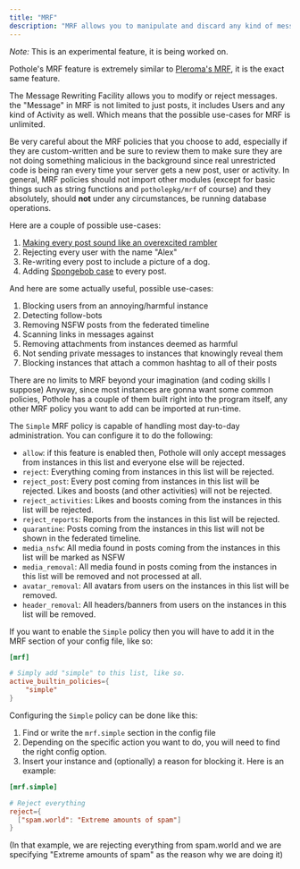 ```yaml
---
title: "MRF"
description: "MRF allows you to manipulate and discard any kind of message. It's useful for basic administration tasks."
---
```


*Note:* This is an experimental feature, it is being worked on. 

Pothole's MRF feature is extremely similar to [Pleroma's MRF](https://docs-develop.pleroma.social/backend/configuration/mrf/), it is the exact same feature.

The Message Rewriting Facility allows you to modify or reject messages. the "Message" in MRF is not limited to just posts, it includes Users and any kind of Activity as well. Which means that the possible use-cases for MRF is unlimited.

Be very careful about the MRF policies that you choose to add, especially if they are custom-written and be sure to review them to make sure they are not doing something malicious in the background since real unrestricted code is being ran every time your server gets a new post, user or activity. In general, MRF policies should not import other modules (except for basic things such as string functions and `potholepkg/mrf` of course) and they absolutely, should **not** under any circumstances, be running database operations.

Here are a couple of possible use-cases:

1. [Making every post sound like an overexcited rambler](https://gt.tilambda.zone/o/pothole/server.git/tree/contrib/OVEREXCITED_RAMBLER_MRF.nim?h=staging)
2. Rejecting every user with the name "Alex"
3. Re-writing every post to include a picture of a dog.
4. Adding [Spongebob case](https://knowyourmeme.com/memes/mocking-spongebob) to every post.

And here are some actually useful, possible use-cases:

1. Blocking users from an annoying/harmful instance
2. Detecting follow-bots
3. Removing NSFW posts from the federated timeline
4. Scanning links in messages against
5. Removing attachments from instances deemed as harmful
6. Not sending private messages to instances that knowingly reveal them
7. Blocking instances that attach a common hashtag to all of their posts

There are no limits to MRF beyond your imagination (and coding skills I suppose)
Anyway, since most instances are gonna want some common policies, Pothole has a couple of them built right into the program itself, any other MRF policy you want to add can be imported at run-time.

The `Simple` MRF policy is capable of handling most day-to-day administration. You can configure it to do the following:

* `allow`: if this feature is enabled then, Pothole will only accept messages from instances in this list and everyone else will be rejected.
* `reject`: Everything coming from instances in this list will be rejected.
* `reject_post`: Every post coming from instances in this list will be rejected. Likes and boosts (and other activities) will not be rejected.
* `reject_activities`: Likes and boosts coming from the instances in this list will be rejected.
* `reject_reports`: Reports from the instances in this list will be rejected.
* `quarantine`: Posts coming from the instances in this list will not be shown in the federated timeline.
* `media_nsfw`: All media found in posts coming from the instances in this list will be marked as NSFW
* `media_removal`: All media found in posts coming from the instances in this list will be removed and not processed at all.
* `avatar_removal`: All avatars from users on the instances in this list will be removed.
* `header_removal`: All headers/banners from users on the instances in this list will be removed.

If you want to enable the `Simple` policy then you will have to add it in the MRF section of your config file, like so:

```toml
[mrf]

# Simply add "simple" to this list, like so.
active_builtin_policies={
    "simple"
}
```

Configuring the `Simple` policy can be done like this:

1. Find or write the `mrf.simple` section in the config file
2. Depending on the specific action you want to do, you will need to find the right config option.
3. Insert your instance and (optionally) a reason for blocking it. Here is an example:

```toml
[mrf.simple]

# Reject everything
reject={
  ["spam.world": "Extreme amounts of spam"]
}
```

(In that example, we are rejecting everything from spam.world and we are specifying "Extreme amounts of spam" as the reason why we are doing it)
